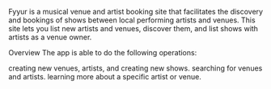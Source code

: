 Fyyur is a musical venue and artist booking site that facilitates the discovery and bookings of shows between local performing artists and venues. This site lets you list new artists and venues, discover them, and list shows with artists as a venue owner.


Overview
The app is able to do the following operations:

creating new venues, artists, and creating new shows.
searching for venues and artists.
learning more about a specific artist or venue.
